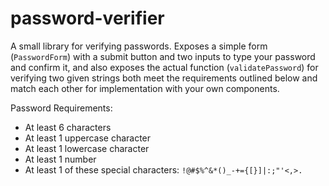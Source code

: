 # password-verifier

A small library for verifying passwords. Exposes a simple form (`PasswordForm`) with a submit button and two inputs to type your password and confirm it, and also exposes the actual function (`validatePassword`) for verifying two given strings both meet the requirements outlined below and match each other for implementation with your own components.

Password Requirements:

- At least 6 characters
- At least 1 uppercase character
- At least 1 lowercase character
- At least 1 number
- At least 1 of these special characters: `!@#$%^&*()_-+={[}]|:;"'<,>.`